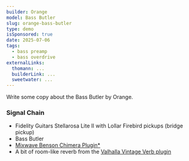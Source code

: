 ```yaml
---
builder: Orange
model: Bass Butler
slug: orange-bass-butler
type: demo
isSponsored: true
date: 2025-07-06
tags:
  - bass preamp
  - bass overdrive
externalLinks:
  thomann: ...
  builderLink: ...
  sweetwater: ...
---
```


Write some copy about the Bass Butler by Orange.

### Signal Chain

- Fidelity Guitars Stellarosa Lite II with Lollar Firebird pickups (bridge pickup)
- Bass Butler
- [Mixwave Benson Chimera Plugin*](https://sweetwater.sjv.io/B0N2PL)
- A bit of room-like reverb from the [Valhalla Vintage Verb plugin](https://valhalladsp.com/shop/reverb/valhalla-vintage-verb/)
